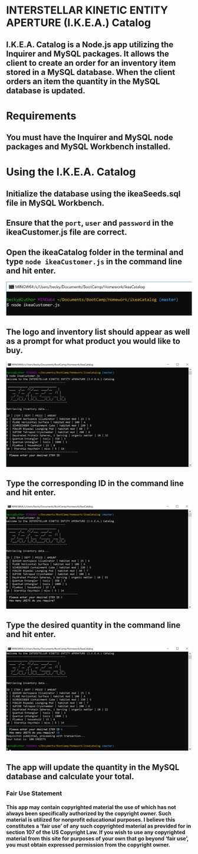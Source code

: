 # INTERSTELLAR KINETIC ENTITY APERTURE (I.K.E.A.) Catalog
## I.K.E.A. Catalog is a Node.js app utilizing the Inquirer and MySQL packages. It allows the client to create an order for an inventory item stored in a MySQL database. When the client orders an item the quantity in the MySQL database is updated.

# Requirements
## You must have the Inquirer and MySQL node packages and MySQL Workbench installed.

# Using the I.K.E.A. Catalog
## Initialize the database using the ikeaSeeds.sql file in MySQL Workbench.
## Ensure that the `port`, `user` and `password` in the ikeaCustomer.js file are correct.
## Open the ikeaCatalog folder in the terminal and type `node ikeaCustomer.js` in the command line and hit enter.
![Screenshot 1](/images/screenshot01.jpg)

## The logo and inventory list should appear as well as a prompt for what product you would like to buy.
![Screenshot 2](/images/screenshot02.jpg)

## Type the corresponding ID in the command line and hit enter.
![Screenshot 3](/images/screenshot03.jpg)

## Type the desired quantity in the command line and hit enter.
![Screenshot 4](/images/screenshot04.jpg)
## The app will update the quantity in the MySQL database and calculate your total.


### Fair Use Statement
#### This app may contain copyrighted material the use of which has not always been specifically authorized by the copyright owner. Such material is utilized for nonprofit educational purposes. I believe this constitutes a ‘fair use’ of any such copyrighted material as provided for in section 107 of the US Copyright Law. If you wish to use any copyrighted material from this site for purposes of your own that go beyond ‘fair use’, you must obtain expressed permission from the copyright owner.
